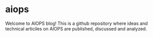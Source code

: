 # aiops

Welcome to AIOPS blog! 
This is a github repository where ideas and technical articiles on AIOPS are published, discussed and analyzed.
